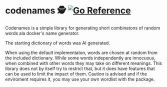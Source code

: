 # codenames 🕵️ [![Go Reference](https://pkg.go.dev/badge/github.com/Khabi/codenames.svg)](https://pkg.go.dev/github.com/Khabi/codenames)

Codenames is a simple library for generating short combinatons of random words ala docker's name generator.

The starting dictionary of words was AI generated.

When using the default implementaton, words are chosen at random from the included dictionary.  While some words independently are innocuous, when combined with other words they may take on different meanings.  This library does not by itself try to restrict that, but it does have features that can be used to limit the impact of them.  Caution is advised and if the enviroment requires it, you may use your own wordlist with the package.

